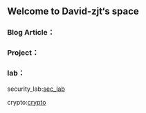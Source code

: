 ## Welcome to David-zjt‘s space

### Blog Article：



### Project：



### lab：

security_lab:[sec_lab](https://github.com/David-zjt/security_lab)

crypto:[crypto](https://github.com/David-zjt/crypto_lab)








